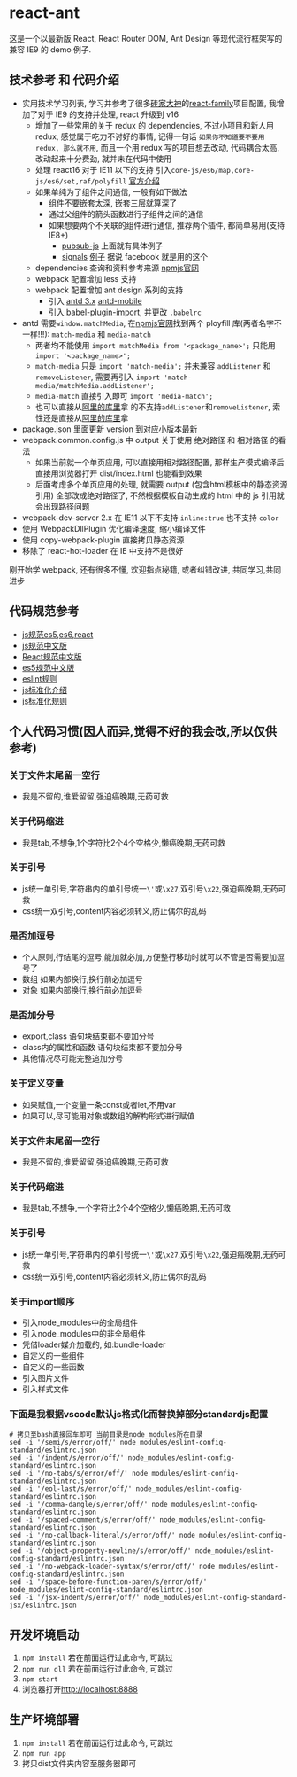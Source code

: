 # react-ant
这是一个以最新版 React, React Router DOM, Ant Design 等现代流行框架写的兼容 IE9 的 demo 例子.

## 技术参考 和 代码介绍
* 实用技术学习列表, 学习并参考了很多[砖家大神](https://github.com/brickspert)的[react-family](https://github.com/brickspert/react-family)项目配置, 我增加了对于 IE9 的支持并处理, react 升级到 v16
	* 增加了一些常用的关于 redux 的 dependencies, 不过小项目和新人用 redux, 感觉属于吃力不讨好的事情, 记得一句话 `如果你不知道要不要用 redux, 那么就不用`, 而且一个用 redux 写的项目想去改动, 代码耦合太高, 改动起来十分费劲, 就并未在代码中使用
	* 处理 react16 对于 IE11 以下的支持 引入`core-js/es6/map,core-js/es6/set,raf/polyfill` [官方介绍](https://doc.react-china.org/docs/javascript-environment-requirements.html)
	* 如果单纯为了组件之间通信, 一般有如下做法
		* 组件不要嵌套太深, 嵌套三层就算深了
		* 通过父组件的箭头函数进行子组件之间的通信
		* 如果想要两个不关联的组件进行通信, 推荐两个插件, 都简单易用(支持 IE8+)
			* [pubsub-js](https://www.npmjs.com/package/pubsub-js) 上面就有具体例子
			* [signals](https://www.npmjs.com/package/signals) [例子](https://github.com/millermedeiros/js-signals/wiki/Examples) 据说 facebook 就是用的这个
	* dependencies 查询和资料参考来源 [npmjs官网](https://www.npmjs.com)
	* webpack 配置增加 less 支持
	* webpack 配置增加 ant design 系列的支持
		* 引入 [antd 3.x](http://ant.design) [antd-mobile](https://mobile.ant.design/)
		* 引入 [babel-plugin-import](https://www.npmjs.com/package/babel-plugin-import), 并更改 `.babelrc`
* antd 需要`window.matchMedia`, 在[npmjs官网](https://www.npmjs.com)找到两个 ployfill 库(两者名字不一样!!!): `match-media` 和 `media-match`
	* 两者均不能使用 `import matchMedia from '<package_name>';` 只能用 `import '<package_name>';`
	* `match-media` 只是 `import 'match-media';` 并未兼容 `addListener` 和 `removeListener`, 需要再引入 `import 'match-media/matchMedia.addListener';`
	* `media-match` 直接引入即可 `import 'media-match';`
	* 也可以直接从[阿里的库里](https://as.alipayobjects.com/g/component/??media-match/2.0.2/media.match.min.js)拿
的不支持`addListener`和`removeListener`, 索性还是直接从[阿里的库里](https://as.alipayobjects.com/g/component/??media-match/2.0.2/media.match.min.js)拿
* package.json 里面更新 version 到对应小版本最新
* webpack.common.config.js 中 output 关于使用 绝对路径 和 相对路径 的看法
	* 如果当前就一个单页应用, 可以直接用相对路径配置, 那样生产模式编译后直接用浏览器打开 dist/index.html 也能看到效果
	* 后面考虑多个单页应用的处理, 就需要 output (包含html模板中的静态资源引用) 全部改成绝对路径了, 不然根据模板自动生成的 html 中的 js 引用就会出现路径问题
* webpack-dev-server 2.x 在 IE11 以下不支持 `inline:true` 也不支持 `color`
* 使用 WebpackDllPlugin 优化编译速度, 缩小编译文件
* 使用 copy-webpack-plugin 直接拷贝静态资源
* 移除了 react-hot-loader 在 IE 中支持不是很好

刚开始学 webpack, 还有很多不懂, 欢迎指点秘籍, 或者纠错改进, 共同学习,共同进步

## 代码规范参考
* [js规范es5,es6,react](https://github.com/airbnb/javascript)
* [js规范中文版](https://github.com/yuche/javascript)
* [React规范中文版](https://github.com/JasonBoy/javascript/tree/master/react)
* [es5规范中文版](https://github.com/sivan/javascript-style-guide/tree/master/es5)
* [eslint规则](http://eslint.cn/docs/rules)
* [js标准化介绍](https://standardjs.com/readme-zhcn.html)
* [js标准化规则](https://standardjs.com/rules-zhcn.html)

## 个人代码习惯(因人而异,觉得不好的我会改,所以仅供参考)
### 关于文件末尾留一空行
* 我是不留的,谁爱留留,强迫癌晚期,无药可救
### 关于代码缩进
* 我是tab,不想争,1个字符比2个4个空格少,懒癌晚期,无药可救
### 关于引号
* js统一单引号,字符串内的单引号统一`\'`或`\x27`,双引号`\x22`,强迫癌晚期,无药可救
* css统一双引号,content内容必须转义,防止偶尔的乱码
### 是否加逗号
* 个人原则,行结尾的逗号,能加就必加,方便整行移动时就可以不管是否需要加逗号了
* 数组 如果内部换行,换行前必加逗号
* 对象 如果内部换行,换行前必加逗号
### 是否加分号
- export,class 语句块结束都不要加分号
- class内的属性和函数 语句块结束都不要加分号
- 其他情况尽可能完整追加分号
### 关于定义变量
- 如果赋值,一个变量一条const或者let,不用var
- 如果可以,尽可能用对象或数组的解构形式进行赋值
### 关于文件末尾留一空行
* 我是不留的,谁爱留留,强迫癌晚期,无药可救
### 关于代码缩进
* 我是tab,不想争,一个字符比2个4个空格少,懒癌晚期,无药可救
### 关于引号
* js统一单引号,字符串内的单引号统一`\'`或`\x27`,双引号`\x22`,强迫癌晚期,无药可救
* css统一双引号,content内容必须转义,防止偶尔的乱码
### 关于import顺序
- 引入node_modules中的全局组件
- 引入node_modules中的非全局组件
- 凭借loader媒介加载的, 如:bundle-loader
- 自定义的一些组件
- 自定义的一些函数
- 引入图片文件
- 引入样式文件
### 下面是我根据vscode默认js格式化而替换掉部分standardjs配置
```shell
# 拷贝至bash直接回车即可 当前目录是node_modules所在目录
sed -i '/semi/s/error/off/' node_modules/eslint-config-standard/eslintrc.json
sed -i '/indent/s/error/off/' node_modules/eslint-config-standard/eslintrc.json
sed -i '/no-tabs/s/error/off/' node_modules/eslint-config-standard/eslintrc.json
sed -i '/eol-last/s/error/off/' node_modules/eslint-config-standard/eslintrc.json
sed -i '/comma-dangle/s/error/off/' node_modules/eslint-config-standard/eslintrc.json
sed -i '/spaced-comment/s/error/off/' node_modules/eslint-config-standard/eslintrc.json
sed -i '/no-callback-literal/s/error/off/' node_modules/eslint-config-standard/eslintrc.json
sed -i '/object-property-newline/s/error/off/' node_modules/eslint-config-standard/eslintrc.json
sed -i '/no-webpack-loader-syntax/s/error/off/' node_modules/eslint-config-standard/eslintrc.json
sed -i '/space-before-function-paren/s/error/off/' node_modules/eslint-config-standard/eslintrc.json
sed -i '/jsx-indent/s/error/off/' node_modules/eslint-config-standard-jsx/eslintrc.json
```

## 开发坏境启动
1. `npm install` 若在前面运行过此命令, 可跳过
2. `npm run dll` 若在前面运行过此命令, 可跳过
3. `npm start`
4. 浏览器打开[http://localhost:8888](http://localhost:8888)

## 生产坏境部署
1. `npm install` 若在前面运行过此命令, 可跳过
2. `npm run app`
3. 拷贝dist文件夹内容至服务器即可